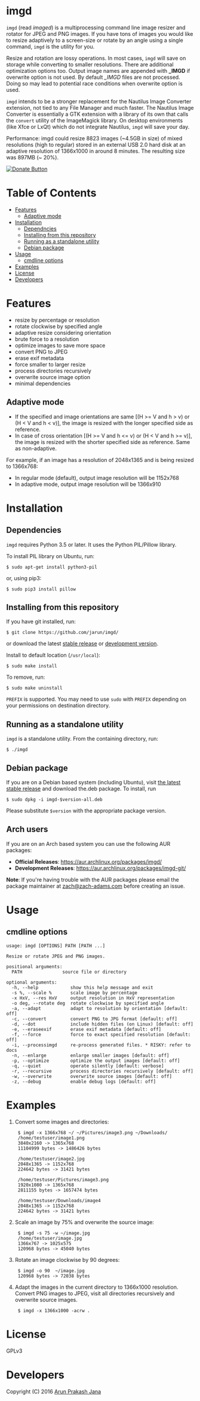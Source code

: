 # imgd

`imgd` (read *imaged*) is a multiprocessing command line image resizer and rotator for JPEG and PNG images. If you have tons of images you would like to resize adaptively to a screen-size or rotate by an angle using a single command, `imgd` is the utility for you.

Resize and rotation are lossy operations. In most cases, `imgd` will save on storage while converting to smaller resolutions. There are additional optimization options too. Output image names are appended with **_IMGD** if overwrite option is not used. By default *_IMGD* files are not processed. Doing so may lead to potential race conditions when overwrite option is used.

`imgd` intends to be a stronger replacement for the Nautilus Image Converter extension, not tied to any File Manager and much faster. The Nautilus Image Converter is essentially a GTK extension with a library of its own that calls the `convert` utility of the ImageMagick library. On desktop environments (like Xfce or LxQt) which do not integrate Nautilus, `imgd` will save your day.

Performance: imgd could resize 8823 images (~4.5GB in size) of mixed resolutions (high to regular) stored in an external USB 2.0 hard disk at an adaptive resolution of 1366x1000 in around 8 minutes. The resulting size was 897MB (~ 20%).

[![Donate Button](https://img.shields.io/badge/paypal-donate-orange.svg?maxAge=2592000)](https://www.paypal.com/cgi-bin/webscr?cmd=_s-xclick&hosted_button_id=RMLTQ76JSXJ4Q)

# Table of Contents

- [Features](#features)
  - [Adaptive mode](#adaptive-mode)
- [Installation](#installation)
  - [Dependncies](#dependencies)
  - [Installing from this repository](#installing-from-this-repository)
  - [Running as a standalone utility](#running-as-a-standalone-utility)
  - [Debian package](#debian-package)
- [Usage](#usage)
  - [cmdline options](#cmdline-options)
- [Examples](#examples)
- [License](#license)
- [Developers](#developers)

# Features

- resize by percentage or resolution
- rotate clockwise by specified angle
- adaptive resize considering orientation
- brute force to a resolution
- optimize images to save more space
- convert PNG to JPEG
- erase exif metadata
- force smaller to larger resize
- process directories recursively
- overwrite source image option
- minimal dependencies

## Adaptive mode

- If the specified and image orientations are same [(H >= V and h > v) or (H < V and h < v)], the image is resized with the longer specified side as reference.
- In case of cross orientation [(H >= V and h <= v) or (H < V and h >= v)], the image is resized with the shorter specified side as reference. Same as non-adaptive.

For example, if an image has a resolution of 2048x1365 and is being resized to 1366x768:

- In regular mode (default), output image resolution will be 1152x768
- In adaptive mode, output image resolution will be 1366x910

# Installation

## Dependencies

`imgd` requires Python 3.5 or later. It uses the Python PIL/Pillow library.

To install PIL library on Ubuntu, run:

    $ sudo apt-get install python3-pil

or, using pip3:

    $ sudo pip3 install pillow

## Installing from this repository

If you have git installed, run:

    $ git clone https://github.com/jarun/imgd/
or download the latest [stable release](https://github.com/jarun/imgd/releases/latest) or [development version](https://github.com/jarun/imgd/archive/master.zip).

Install to default location (`/usr/local`):

    $ sudo make install

To remove, run:

    $ sudo make uninstall
`PREFIX` is supported. You may need to use `sudo` with `PREFIX` depending on your permissions on destination directory.

## Running as a standalone utility

`imgd` is a standalone utility. From the containing directory, run:

    $ ./imgd

## Debian package

If you are on a Debian based system (including Ubuntu), visit [the latest stable release](https://github.com/jarun/imgd/releases/latest) and download the.deb package. To install, run

    $ sudo dpkg -i imgd-$version-all.deb
Please substitute `$version` with the appropriate package version.

## Arch users

If you are on an Arch based system you can use the following AUR packages:

* **Official Releases**: https://aur.archlinux.org/packages/imgd/
* **Development Releases**: https://aur.archlinux.org/packages/imgd-git/

**Note**: If you're having trouble with the AUR packages please email the package maintainer at zach@zach-adams.com before creating an issue.

# Usage

## cmdline options

    usage: imgd [OPTIONS] PATH [PATH ...]

    Resize or rotate JPEG and PNG images.

    positional arguments:
      PATH               source file or directory

    optional arguments:
      -h, --help            show this help message and exit
      -s %, --scale %       scale image by percentage
      -x HxV, --res HxV     output resolution in HxV representation
      -o deg, --rotate deg  rotate clockwise by specified angle
      -a, --adapt           adapt to resolution by orientation [default: off]
      -c, --convert         convert PNG to JPG format [default: off]
      -d, --dot             include hidden files (on Linux) [default: off]
      -e, --eraseexif       erase exif metadata [default: off]
      -f, --force           force to exact specified resolution [default: off]
      -i, --processimgd     re-process generated files. * RISKY: refer to docs
      -n, --enlarge         enlarge smaller images [default: off]
      -p, --optimize        optimize the output images [default: off]
      -q, --quiet           operate silently [default: verbose]
      -r, --recursive       process directories recursively [default: off]
      -w, --overwrite       overwrite source images [default: off]
      -z, --debug           enable debug logs [default: off]

# Examples

1. Convert some images and directories:

        $ imgd -x 1366x768 ~/ ~/Pictures/image3.png ~/Downloads/
        /home/testuser/image1.png
        3840x2160 -> 1365x768
        11104999 bytes -> 1486426 bytes

        /home/testuser/image2.jpg
        2048x1365 -> 1152x768
        224642 bytes -> 31421 bytes

        /home/testuser/Pictures/image3.png
        1920x1080 -> 1365x768
        2811155 bytes -> 1657474 bytes

        /home/testuser/Downloads/image4
        2048x1365 -> 1152x768
        224642 bytes -> 31421 bytes

2. Scale an image by 75% and overwrite the source image:

        $ imgd -s 75 -w ~/image.jpg
        /home/testuser/image.jpg
        1366x767 -> 1025x575
        120968 bytes -> 45040 bytes

3. Rotate an image clockwise by 90 degrees:

        $ imgd -o 90  ~/image.jpg
        120968 bytes -> 72038 bytes

4. Adapt the images in the current directory to 1366x1000 resolution. Convert PNG images to JPEG, visit all directories recursively and overwrite source images.

        $ imgd -x 1366x1000 -acrw .

# License

GPLv3

# Developers

Copyright (C) 2016 [Arun Prakash Jana](mailto:engineerarun@gmail.com)
